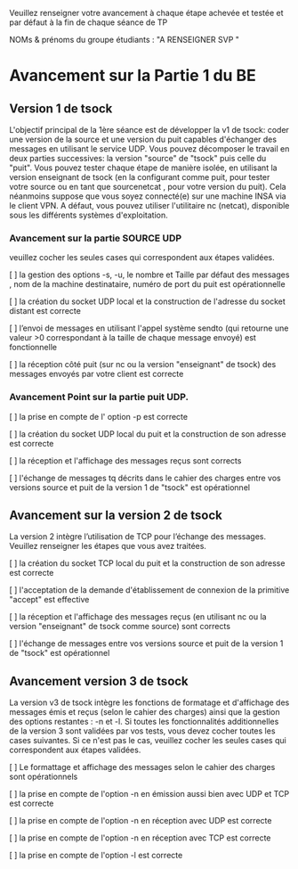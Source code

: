Veuillez renseigner votre avancement à chaque étape achevée et testée et par défaut à la fin de chaque séance de TP 

NOMs & prénoms du groupe étudiants :  "A RENSEIGNER SVP "

# Avancement sur la Partie 1 du BE 

## Version 1 de tsock 
L'objectif principal de la 1ère séance est de développer la v1 de tsock: coder une version de la source et une version du puit capables d'échanger des messages en utilisant le service UDP.  Vous pouvez décomposer le travail en deux parties successives: la version "source" de "tsock" puis celle du "puit". Vous pouvez tester chaque étape de manière isolée, en utilisant la version enseignant de tsock (en la configurant comme puit, pour tester votre source ou en tant que sourcenetcat , pour votre version du puit).  Cela néanmoins suppose que vous soyez connecté(e) sur une machine INSA via le client VPN. A défaut, vous pouvez  utiliser l'utilitaire nc (netcat), disponible sous les différents systèmes d'exploitation. 

### Avancement sur la partie SOURCE UDP
veuillez cocher les seules cases qui correspondent aux étapes validées.  

[ ] la gestion des options -s, -u,  le nombre et Taille par défaut des messages , nom de la machine destinataire,  numéro de port du puit est opérationnelle

[ ] la création du socket UDP local et la construction de l'adresse du socket distant est correcte

[ ] l’envoi de  messages en utilisant l'appel système sendto (qui retourne une valeur >0 correspondant à la taille de chaque message envoyé) est fonctionnelle 

[ ] la réception côté puit (sur nc ou la version "enseignant" de tsock) des messages envoyés par votre client est correcte

### Avancement Point sur la partie puit UDP.

[ ] la prise en compte de l' option -p est correcte

[ ] la création du socket UDP local du puit et la construction de son adresse est correcte

[ ] la réception et l'affichage des messages reçus sont corrects

[ ] l'échange de messages tq décrits dans le cahier des charges entre vos versions source et puit de la version 1 de "tsock" est opérationnel

## Avancement sur la version 2 de tsock
La version 2 intègre l’utilisation de TCP pour l’échange des messages. Veuillez renseigner les étapes que vous avez traitées.  

[ ] la création du socket TCP local du puit et la construction de son adresse est correcte

[ ] l'acceptation de la demande d'établissement de connexion de la primitive "accept" est effective 

[ ] la réception et l'affichage des messages reçus  (en utilisant nc ou la version "enseignant" de tsock comme source)  sont corrects 

[ ] l'échange de messages entre vos versions source et puit de la version 1 de "tsock" est opérationnel

## Avancement version 3 de tsock

La version v3 de tsock intègre les fonctions de formatage et d'affichage des messages émis et reçus (selon le cahier des charges) ainsi que la gestion des options restantes : -n  et -l. Si toutes les fonctionnalités additionnelles de la version 3 sont validées par vos tests, vous devez cocher toutes les cases suivantes. Si ce n'est pas le cas, veuillez cocher les seules cases qui correspondent aux étapes validées.  

[ ] Le formattage et affichage des messages selon le cahier des charges sont opérationnels

[ ] la prise en compte de l'option -n en émission aussi bien avec UDP et TCP est correcte

[ ] la prise en compte de l'option -n en réception avec UDP est correcte

[ ] la prise en compte de l'option -n en réception avec TCP est correcte

[ ] la prise en compte de l'option -l est correcte

